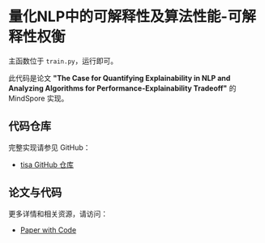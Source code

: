 # 量化NLP中的可解释性及算法性能-可解释性权衡

主函数位于 `train.py`，运行即可。

此代码是论文 **"The Case for Quantifying Explainability in NLP and Analyzing Algorithms for Performance-Explainability Tradeoff"** 的 MindSpore 实现。

## 代码仓库

完整实现请参见 GitHub：
- [tisa GitHub 仓库](https://github.com/mnaylor5/quantifying-explainability)

## 论文与代码

更多详情和相关资源，请访问：
- [Paper with Code](https://paperswithcode.com/paper/quantifying-explainability-in-nlp-and)